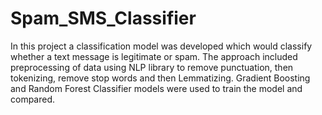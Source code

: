 # Spam_SMS_Classifier

In this project a classification model was developed which would classify whether a text message is legitimate or spam. 
The approach included preprocessing of data using NLP library to remove punctuation, then tokenizing, remove stop words and then Lemmatizing. 
Gradient Boosting and Random Forest Classifier models were used to train the model and compared.

